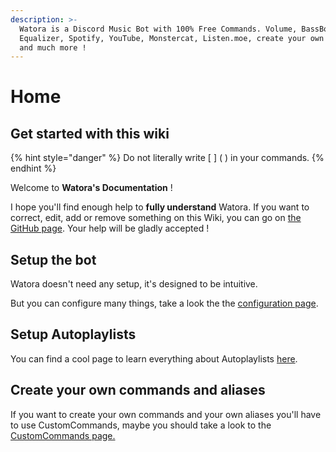 ```yaml
---
description: >-
  Watora is a Discord Music Bot with 100% Free Commands. Volume, BassBoost,
  Equalizer, Spotify, YouTube, Monstercat, Listen.moe, create your own commands
  and much more !
---
```


# Home

## Get started with this wiki

{% hint style="danger" %}
 Do not literally write \[ \] \( \) in your commands.
{% endhint %}

Welcome to **Watora's Documentation** !

I hope you'll find enough help to **fully understand** Watora. If you want to correct, edit, add or remove something on this Wiki, you can go on [the GitHub page](https://github.com/Zenrac/watora-doc). Your help will be gladly accepted ! 

## Setup the bot

Watora doesn't need any setup, it's designed to be intuitive.

But you can configure many things, take a look the the [configuration page](commands/configuration.md).

## Setup Autoplaylists

You can find a cool page to learn everything about Autoplaylists [here](features/autoplaylists.md).

## Create your own commands and aliases

If you want to create your own commands and your own aliases you'll have to use CustomCommands, maybe you should take a look to the[ CustomCommands page.](features/customcommands.md)

